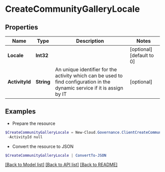 # CreateCommunityGalleryLocale
## Properties

Name | Type | Description | Notes
------------ | ------------- | ------------- | -------------
**Locale** | **Int32** |  | [optional] [default to 0]
**ActivityId** | **String** | An unique identifier for the activity which can be used to find configuration in the dynamic service if it is assign by IT | [optional] 

## Examples

- Prepare the resource
```powershell
$CreateCommunityGalleryLocale = New-Cloud.Governance.ClientCreateCommunityGalleryLocale  -Locale null `
 -ActivityId null
```

- Convert the resource to JSON
```powershell
$CreateCommunityGalleryLocale | ConvertTo-JSON
```

[[Back to Model list]](../README.md#documentation-for-models) [[Back to API list]](../README.md#documentation-for-api-endpoints) [[Back to README]](../README.md)

